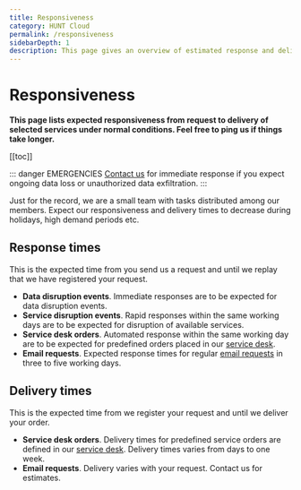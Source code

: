 ```yaml
---
title: Responsiveness
category: HUNT Cloud
permalink: /responsiveness
sidebarDepth: 1
description: This page gives an overview of estimated response and delivery times for HUNT Cloud services.
---
```


# Responsiveness

**This page lists expected responsiveness from request to delivery of selected services under normal conditions. Feel free to ping us if things take longer.** 

[[toc]]

::: danger EMERGENCIES
[Contact us](/contact) for immediate response if you expect ongoing data loss or unauthorized data exfiltration.
:::

Just for the record, we are a small team with tasks distributed among our members. Expect our responsiveness and delivery times to decrease during holidays, high demand periods etc.

## Response times

This is the expected time from you send us a request and until we replay that we have registered your request. 

* **Data disruption events**. Immediate responses are to be expected for data disruption events.
* **Service disruption events**. Rapid responses within the same working days are to be expected for disruption of available services.
* **Service desk orders**. Automated response within the same working day are to be expected for predefined orders placed in our [service desk](/service-desk/). 
* **Email requests**. Expected response times for regular [email requests](/contact) in three to five working days.

## Delivery times

This is the expected time from we register your request and until we deliver your order. 

* **Service desk orders**. Delivery times for predefined service orders are defined in our [service desk](/service-desk/). Delivery times varies from days to one week.
* **Email requests**. Delivery varies with your request. Contact us for estimates.


